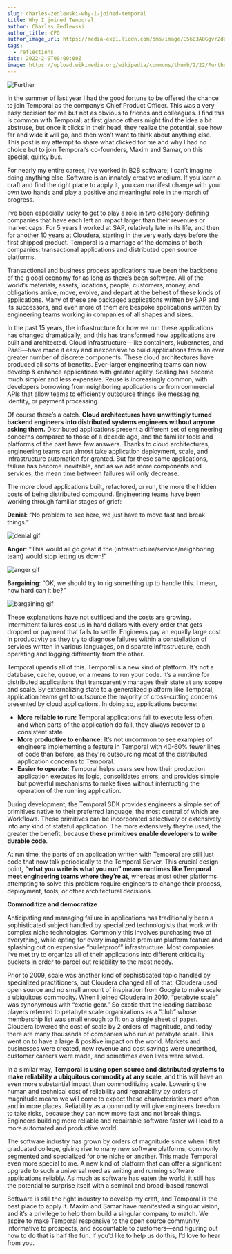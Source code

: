 ```yaml
---
slug: charles-zedlewski-why-i-joined-temporal
title: Why I joined Temporal
author: Charles Zedlewski
author_title: CPO
author_image_url: https://media-exp1.licdn.com/dms/image/C5603AQGgvr2dqvuBsQ/profile-displayphoto-shrink_800_800/0/1610115430759?e=1649894400&v=beta&t=NSeRh4iGGhoNJqRun59E4ZxV5U6BT56zRsBgeVg90Mg
tags:
  - reflections
date: 2022-2-9T00:00:00Z
image: https://upload.wikimedia.org/wikipedia/commons/thumb/2/22/Furthur_02.jpg/2880px-Furthur_02.jpg
---
```


<!-- truncate -->

![Further](https://upload.wikimedia.org/wikipedia/commons/thumb/2/22/Furthur_02.jpg/2880px-Furthur_02.jpg)

In the summer of last year I had the good fortune to be offered the chance to join Temporal as the company’s Chief Product Officer.
This was a very easy decision for me but not as obvious to friends and colleagues.
I find this is common with Temporal; at first glance others might find the idea a bit abstruse, but once it clicks in their head, they realize the potential, see how far and wide it will go, and then won’t want to think about anything else.
This post is my attempt to share what clicked for me and why I had no choice but to join Temporal’s co-founders, Maxim and Samar, on this special, quirky bus.

For nearly my entire career, I’ve worked in B2B software; I can’t imagine doing anything else.
Software is an innately creative medium.
If you learn a craft and find the right place to apply it, you can manifest change with your own two hands and play a positive and meaningful role in the march of progress.

I’ve been especially lucky to get to play a role in two category-defining companies that have each left an impact larger than their revenues or market caps.
For 5 years I worked at SAP, relatively late in its life, and then for another 10 years at Cloudera, starting in the very early days before the first shipped product.
Temporal is a marriage of the domains of both companies: transactional applications and distributed open source platforms.

Transactional and business process applications have been the backbone of the global economy for as long as there’s been software.
All of the world’s materials, assets, locations, people, customers, money, and obligations arrive, move, evolve, and depart at the behest of these kinds of applications.
Many of these are packaged applications written by SAP and its successors, and even more of them are bespoke applications written by engineering teams working in companies of all shapes and sizes.

In the past 15 years, the infrastructure for how we run these applications has changed dramatically, and this has transformed how applications are built and architected.
Cloud infrastructure—like containers, kubernetes, and PaaS—have made it easy and inexpensive to build applications from an ever greater number of discrete components.
These cloud architectures have produced all sorts of benefits. Ever-larger engineering teams can now develop & enhance applications with greater agility.
Scaling has become much simpler and less expensive.
Reuse is increasingly common, with developers borrowing from neighboring applications or from commercial APIs that allow teams to efficiently outsource things like messaging, identity, or payment processing.

Of course there’s a catch.
**Cloud architectures have unwittingly turned backend engineers into distributed systems engineers without anyone asking them.**
Distributed applications present a different set of engineering concerns compared to those of a decade ago, and the familiar tools and platforms of the past have few answers.
Thanks to cloud architectures, engineering teams can almost take application deployment, scale, and infrastructure automation for granted.
But for these same applications, failure has become inevitable, and as we add more components and services, the mean time between failures will only decrease.

The more cloud applications built, refactored, or run, the more the hidden costs of being distributed compound.
Engineering teams have been working through familiar stages of grief:

**Denial**: “No problem to see here, we just have to move fast and break things.”

![denial gif](https://c.tenor.com/_OCVuSjrggcAAAAC/chaos-fire.gif)

**Anger**: “This would all go great if the (infrastructure/service/neighboring team) would stop letting us down!”

![anger gif](https://media.giphy.com/media/N5PsztQSjkYMw/giphy.gif)

**Bargaining**: “OK, we should try to rig something up to handle this. I mean, how hard can it be?”

![bargaining gif](https://media.giphy.com/media/mYqaRkXyoGbcY/giphy.gif)

These explanations have not sufficed and the costs are growing.
Intermittent failures cost us in hard dollars with every order that gets dropped or payment that fails to settle.
Engineers pay an equally large cost in productivity as they try to diagnose failures within a constellation of services written in various languages, on disparate infrastructure, each operating and logging differently from the other.

Temporal upends all of this.
Temporal is a new kind of platform. It’s not a database, cache, queue, or a means to run your code.
It’s a runtime for distributed applications that transparently manages their state at any scope and scale.
By externalizing state to a generalized platform like Temporal, application teams get to outsource the majority of cross-cutting concerns presented by cloud applications.
In doing so, applications become:

- **More reliable to run:** Temporal applications fail to execute less often, and when parts of the application do fail, they always recover to a consistent state
- **More productive to enhance:** It’s not uncommon to see examples of engineers implementing a feature in Temporal with 40-60% fewer lines of code than before, as they're outsourcing most of the distributed application concerns to Temporal.
- **Easier to operate:** Temporal helps users see how their production application executes its logic, consolidates errors, and provides simple but powerful mechanisms to make fixes without interrupting the operation of the running application.

During development, the Temporal SDK provides engineers a simple set of primitives native to their preferred language, the most central of which are Workflows.
These primitives can be incorporated selectively or extensively into any kind of stateful application.
The more extensively they’re used, the greater the benefit, because **these primitives enable developers to write durable code**.

At run time, the parts of an application written with Temporal are still just code that now talk periodically to the Temporal Server.
This crucial design point, **“what you write is what you run” means runtimes like Temporal meet engineering teams where they’re at**, whereas most other platforms attempting to solve this problem require engineers to change their process, deployment, tools, or other architectural decisions.

**Commoditize and democratize**

Anticipating and managing failure in applications has traditionally been a sophisticated subject handled by specialized technologists that work with complex niche technologies.
Commonly this involves purchasing two of everything, while opting for every imaginable premium platform feature and splashing out on expensive “bulletproof” infrastructure.
Most companies I’ve met try to organize all of their applications into different criticality buckets in order to parcel out reliability to the most needy.

Prior to 2009, scale was another kind of sophisticated topic handled by specialized practitioners, but Cloudera changed all of that.
Cloudera used open source and no small amount of inspiration from Google to make scale a ubiquitous commodity.
When I joined Cloudera in 2010, “petabyte scale” was synonymous with “exotic gear.”
So exotic that the leading database players referred to petabyte scale organizations as a “club” whose membership list was small enough to fit on a single sheet of paper.
Cloudera lowered the cost of scale by 2 orders of magnitude, and today there are many thousands of companies who run at petabyte scale.
This went on to have a large & positive impact on the world.
Markets and businesses were created, new revenue and cost savings were unearthed, customer careers were made, and sometimes even lives were saved.

In a similar way, **Temporal is using open source and distributed systems to make reliability a ubiquitous commodity at any scale**, and this will have an even more substantial impact than commoditizing scale.
Lowering the human and technical cost of reliability and reparability by orders of magnitude means we will come to expect these characteristics more often and in more places.
Reliability as a commodity will give engineers freedom to take risks, because they can now move fast and not break things.
Engineers building more reliable and repairable software faster will lead to a more automated and productive world.

The software industry has grown by orders of magnitude since when I first graduated college, giving rise to many new software platforms, commonly segmented and specialized for one niche or another.
This made Temporal even more special to me.
A new kind of platform that can offer a significant upgrade to such a universal need as writing and running software applications reliably.
As much as software has eaten the world, it still has the potential to surprise itself with a seminal and broad-based renewal.

Software is still the right industry to develop my craft, and Temporal is the best place to apply it.
Maxim and Samar have manifested a singular vision, and it’s a privilege to help them build a singular company to match.
We aspire to make Temporal responsive to the open source community, informative to prospects, and accountable to customers—and figuring out how to do that is half the fun.
If you’d like to help us do this, I’d love to hear from you.
